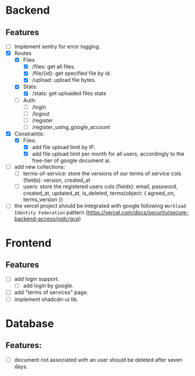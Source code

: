 # Backend

## Features

- [ ] Implement sentry for error logging.
- [x] Routes
  - [x] Files
    - [x] /files: get all files.
    - [x] /file/{id}: get specified file by id.
    - [x] /upload: upload file bytes.
  - [x] Stats:
    - [x] /stats: get uploaded files stats
  - [ ] Auth:
    - [ ] /login
    - [ ] /logout
    - [ ] /register
    - [ ] /register_using_google_account
- [x] Constraints:
  - [x] Files:
    - [x] add file upload limit by IP.
    - [x] add file upload limit per month for all users, accordingly to the free-tier of google document ai.
- [ ] add new collections: 
  - [ ] terms-of-service: store the versions of our terms of service
    cols (fields): version, created_at
  - [ ] users: store the registered users
    cols (fields): email, password, created_at, updated_at, is_deleted, terms(object: { agreed_on, terms_version })
- [ ] the vercel project should be integrated with google following `Workload Identity Federation` pattern (https://vercel.com/docs/security/secure-backend-access/oidc/gcp)

# Frontend

## Features

- [ ] add login support.
  - [ ] add login by google.
- [ ] add "terms of services" page.
- [ ] implement shadcdn-ui lib.

# Database

## Features:

- [ ] document not associated with an user should be deleted after seven days.
